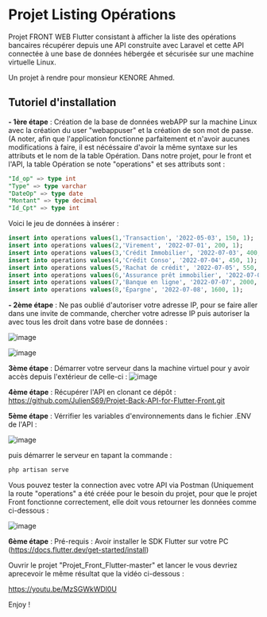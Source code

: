 # Projet Listing Opérations

Projet FRONT WEB Flutter consistant à afficher la liste des opérations bancaires récupérer depuis une API construite avec Laravel et cette API connectée à une base de données hébergée et sécurisée sur une machine virtuelle Linux. 

Un projet à rendre pour monsieur KENORE Ahmed.

## Tutoriel d'installation

**- 1ère étape** : Création de la base de données webAPP sur la machine Linux avec la création du user "webappuser" et la création de son mot de passe.(A noter, afin que l'application fonctionne parfaitement et n'avoir aucunes modifications à faire, il est nécéssaire d'avoir la même syntaxe sur les attributs et le nom de la table Opération. Dans notre projet, pour le front et l'API, la table Opération se note "operations" et ses attributs sont :
```sql
"Id_op" => type int
"Type" => type varchar
"DateOp" => type date
"Montant" => type decimal
"Id_Cpt" => type int
```
Voici le jeu de données à insérer : 
```sql
insert into operations values(1,'Transaction', '2022-05-03', 150, 1);
insert into operations values(2,'Virement', '2022-07-01', 200, 1);
insert into operations values(3,'Crédit Immobilier', '2022-07-03', 400, 1);
insert into operations values(4,'Crédit Conso', '2022-07-04', 450, 1);
insert into operations values(5,'Rachat de crédit', '2022-07-05', 550, 1);
insert into operations values(6,'Assurance prêt immobilier', '2022-07-06', 200000, 1);
insert into operations values(7,'Banque en ligne', '2022-07-07', 2000, 1);
insert into operations values(8,'Épargne', '2022-07-08', 1600, 1);

```
**- 2ème étape** : Ne pas oublié d'autoriser votre adresse IP, pour se faire aller dans une invite de commande, chercher votre adresse IP puis autoriser la avec tous les droit dans votre base de données : 

![image](https://user-images.githubusercontent.com/60474003/176898409-2b1a666a-e30b-49e1-b775-0783d0ff2a7d.png)

![image](https://user-images.githubusercontent.com/60474003/176898616-7174adc5-79e7-47ff-a73a-adc1848902fc.png)


**3ème étape** : Démarrer votre serveur dans la machine virtuel pour y avoir accès depuis l'extérieur de celle-ci : ![image](https://user-images.githubusercontent.com/60474003/176899269-4cfc44b5-99b3-4ae0-97cf-6542c7063e6f.png)

**4ème étape** : Récupérer l'API en clonant ce dépôt : https://github.com/JulienS69/Projet-Back-API-for-Flutter-Front.git



**5ème étape** : Vérrifier les variables d'environnements dans le fichier .ENV de l'API : 

![image](https://user-images.githubusercontent.com/60474003/176900654-c6209066-927b-404b-99a5-333a77ff05dd.png) 

puis démarrer le serveur en tapant la commande :

```php 
php artisan serve 
```
Vous pouvez tester la connection avec votre API via Postman (Uniquement la route "operations" a été créée pour le besoin du projet, pour que le projet Front fonctionne correctement, elle doit vous retourner les données comme ci-dessous : 

![image](https://user-images.githubusercontent.com/60474003/176900346-a4a42f32-0187-49bf-83c4-611f294d6cff.png)


**6ème étape** : 
Pré-requis : Avoir installer le SDK Flutter sur votre PC (https://docs.flutter.dev/get-started/install)

Ouvrir le projet "Projet_Front_Flutter-master" et lancer le vous devriez aprecevoir le même résultat que la vidéo ci-dessous : 

https://youtu.be/MzSGWkWDl0U

Enjoy !

